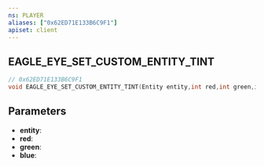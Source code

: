 ```yaml
---
ns: PLAYER
aliases: ["0x62ED71E133B6C9F1"]
apiset: client
---
```

## EAGLE_EYE_SET_CUSTOM_ENTITY_TINT

```c
// 0x62ED71E133B6C9F1
void EAGLE_EYE_SET_CUSTOM_ENTITY_TINT(Entity entity,int red,int green,int blue);
```


## Parameters
* **entity**:
* **red**:
* **green**:
* **blue**: